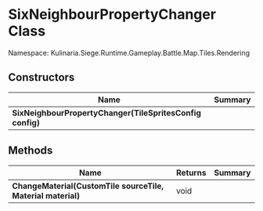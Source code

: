 # SixNeighbourPropertyChanger Class

Namespace: Kulinaria.Siege.Runtime.Gameplay.Battle.Map.Tiles.Rendering


## Constructors

| Name | Summary |
|---|---|
| **SixNeighbourPropertyChanger(TileSpritesConfig config)** |  |
## Methods

| Name | Returns | Summary |
|---|---|---|
| **ChangeMaterial(CustomTile sourceTile, Material material)** | void |  |
